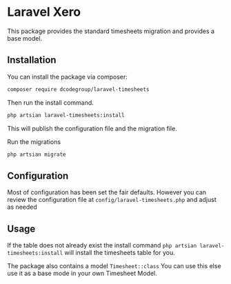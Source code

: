 # Laravel Xero

This package provides the standard timesheets migration and provides a base model.

## Installation

You can install the package via composer:

```bash
composer require dcodegroup/laravel-timesheets
```

Then run the install command.

```bash
php artsian laravel-timesheets:install
```

This will publish the configuration file and the migration file.

Run the migrations

```bash
php artsian migrate
```

## Configuration

Most of configuration has been set the fair defaults. However you can review the configuration file at `config/laravel-timesheets.php` and adjust as needed

## Usage

If the table does not already exist the install command `php artsian laravel-timesheets:install` will install the timesheets table for you.

The package also contains a model `Timesheet::class` You  can use this else use it as a base mode in your own Timesheet Model.